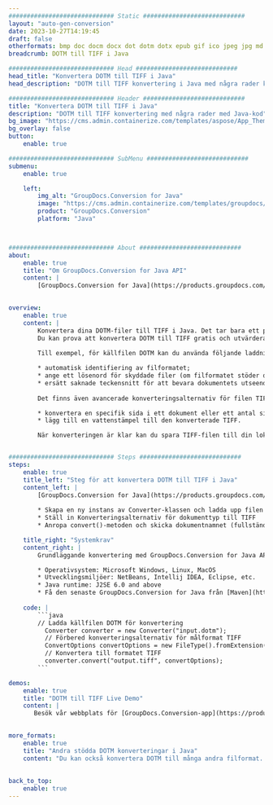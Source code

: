 ```yaml
---
############################# Static ############################
layout: "auto-gen-conversion"
date: 2023-10-27T14:19:45
draft: false
otherformats: bmp doc docm docx dot dotm dotx epub gif ico jpeg jpg md odt ott pdf png psd rtf tex tif tiff txt xps
breadcrumb: DOTM till TIFF i Java

############################# Head ############################
head_title: "Konvertera DOTM till TIFF i Java"
head_description: "DOTM till TIFF konvertering i Java med några rader kod. Konvertera över 160 filformat med hjälp av GroupDocs dokumentkonverterings-API för Java"

############################# Header ############################
title: "Konvertera DOTM till TIFF i Java"
description: "DOTM till TIFF konvertering med några rader med Java-kod"
bg_image: "https://cms.admin.containerize.com/templates/aspose/App_Themes/V3/images/bg/header1.png"
bg_overlay: false
button:
    enable: true

############################# SubMenu ############################
submenu:
    enable: true

    left:
        img_alt: "GroupDocs.Conversion for Java"
        image: "https://cms.admin.containerize.com/templates/groupdocs/images/product-logos/90x90-noborder/groupdocs-conversion-java.png"
        product: "GroupDocs.Conversion"
        platform: "Java"



############################# About ############################
about:
    enable: true
    title: "Om GroupDocs.Conversion for Java API"
    content: |
        [GroupDocs.Conversion for Java](https://products.groupdocs.com/conversion/java/) är ett avancerat filformatkonverterings-API för konvertering mellan populära bild- och dokumentformat som Microsoft Office, OpenDocument, PDF, HTML, e-post, CAD. och mycket mer med bara några rader kod. Det inbyggda API:t upptäcker automatiskt formaten för originaldokumenten och erbjuder många alternativ för att anpassa de konverterade dokumenten. Tillsammans med funktionen att extrahera information från ett dokument, stöder den också cachelagring av konverteringsresultaten till den lokala disken som standard. Men alla typer av cachelagring kan stödjas genom att implementera lämpliga gränssnitt - Amazon S3, Dropbox, Google Drive, Windows Azure, Reddis eller andra.
    

overview:
    enable: true
    content: |
        Konvertera dina DOTM-filer till TIFF i Java. Det tar bara ett par rader med Java-kod på valfri plattform, som Windows, Linux, macOS.
        Du kan prova att konvertera DOTM till TIFF gratis och utvärdera kvaliteten på konverteringsresultaten. Tillsammans med enkla filkonverteringsskript kan du prova mer sofistikerade alternativ för att ladda källfilen DOTM och lagra TIFF-utdata. 
        
        Till exempel, för källfilen DOTM kan du använda följande laddningsalternativ:

        * automatisk identifiering av filformatet;
        * ange ett lösenord för skyddade filer (om filformatet stöder det);
        * ersätt saknade teckensnitt för att bevara dokumentets utseende.
        
        Det finns även avancerade konverteringsalternativ för filen TIFF:

        * konvertera en specifik sida i ett dokument eller ett antal sidor;
        * lägg till en vattenstämpel till den konverterade TIFF.

        När konverteringen är klar kan du spara TIFF-filen till din lokala filsökväg eller till tredje parts lagring såsom FTP, Amazon S3, Google Drive, Dropbox etc. Observera - för att konvertera DOTM till TIFF behöver du inte installera någon ytterligare programvara, såsom MS Office, Open Office, Adobe Acrobat Reader etc.


############################# Steps ############################
steps:
    enable: true
    title_left: "Steg för att konvertera DOTM till TIFF i Java"
    content_left: |
        [GroupDocs.Conversion for Java](https://products.groupdocs.com/conversion/java/) låter utvecklare enkelt konvertera DOTM fil till TIFF med några rader kod.
        
        * Skapa en ny instans av Converter-klassen och ladda upp filen DOTM med den fullständiga sökvägen
        * Ställ in Konverteringsalternativ för dokumenttyp till TIFF
        * Anropa convert()-metoden och skicka dokumentnamnet (fullständig sökväg) och formatet (TIFF) som en parameter

    title_right: "Systemkrav"
    content_right: |
        Grundläggande konvertering med GroupDocs.Conversion for Java API kan göras med bara några rader kod. Våra API:er stöds på alla större plattformar och operativsystem. Innan du kör koden nedan, se till att du har följande förutsättningar installerade på ditt system.

        * Operativsystem: Microsoft Windows, Linux, MacOS
        * Utvecklingsmiljöer: NetBeans, Intellij IDEA, Eclipse, etc.
        * Java runtime: J2SE 6.0 and above
        * Få den senaste GroupDocs.Conversion for Java från [Maven](https://repository.groupdocs.com/webapp/#/artifacts/browse/tree/General/repo/com/groupdocs/groupdocs-conversion)
         
    code: |
        ```java    
        // Ladda källfilen DOTM för konvertering
          Converter converter = new Converter("input.dotm");
          // Förbered konverteringsalternativ för målformat TIFF
          ConvertOptions convertOptions = new FileType().fromExtension("tiff").getConvertOptions();
          // Konvertera till formatet TIFF
          converter.convert("output.tiff", convertOptions);
        ```

demos:
    enable: true
    title: "DOTM till TIFF Live Demo"
    content: |
       Besök vår webbplats för [GroupDocs.Conversion-app](https://products.groupdocs.app/conversion/family) och försök konvertera DOTM till TIFF nu. Den kostnadsfria demon har följande fördelar
          

more_formats:
    enable: true
    title: "Andra stödda DOTM konverteringar i Java"
    content: "Du kan också konvertera DOTM till många andra filformat. Se listan nedan."
       
       
back_to_top:
    enable: true
---
```

